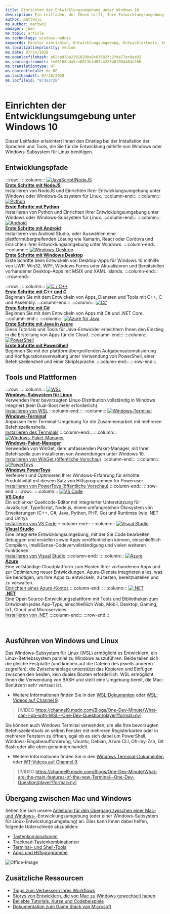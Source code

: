 ```yaml
---
title: Einrichten der Entwicklungsumgebung unter Windows 10
description: Ein Leitfaden, der Ihnen hilft, Ihre Entwicklungsumgebung unter Windows einzurichten und Ihre bevorzugten Tools und Codesprachen zu installieren. Ganz gleich, ob Sie Python, NodeJS, VS Code, Git, Bash, Linux-Tools und -Befehle oder Android Studio bevorzugen – Wir haben tolle neue Tools wie Windows Terminal und WSL für Sie.
author: mattwojo
ms.author: mattwoj
manager: jken
ms.topic: article
ms.technology: windows-nodejs
keywords: Fenster einrichten, Entwicklungsumgebung, Entwicklertools, Entwicklungspfade, Microsoft, Windows, Developer, Tipps, Leistung, WSL, Terminal, nodejs, python
ms.localizationpriority: medium
ms.date: 07/24/2020
ms.openlocfilehash: e62ca938a23910290a8c63682fc2fde77ec0ea92
ms.sourcegitcommit: 1e06168ada5ce6013b1d07c428548f084464a286
ms.translationtype: HT
ms.contentlocale: de-DE
ms.lasthandoff: 07/28/2020
ms.locfileid: "87363728"
---
```

# <a name="set-up-your-development-environment-on-windows-10"></a>Einrichten der Entwicklungsumgebung unter Windows 10

Dieser Leitfaden erleichtert Ihnen den Einstieg bei der Installation der Sprachen und Tools, die Sie für die Entwicklung mithilfe von Windows oder Windows-Subsystem für Linux benötigen.

## <a name="development-paths"></a>Entwicklungspfade

:::row:::
    :::column:::
       [![JavaScript/NodeJS](../images/nodejs-logo.png)](https://docs.microsoft.com/windows/nodejs)<br>
        **[Erste Schritte mit NodeJS](https://docs.microsoft.com/windows/nodejs)**<br>
        Installieren von NodeJS und Einrichten Ihrer Entwicklungsumgebung unter Windows oder Windows-Subsystem für Linux.
    :::column-end:::
    :::column:::
       [![Python](../images/python-logo.png)](https://docs.microsoft.com/windows/python)<br>
        **[Erste Schritte mit Python](https://docs.microsoft.com/windows/python)**<br>
        Installieren von Python und Einrichten Ihrer Entwicklungsumgebung unter Windows oder Windows-Subsystem für Linux.
    :::column-end:::
    :::column:::
       [![Android](../images/android-logo.png)](https://docs.microsoft.com/windows/android)<br>
        **[Erste Schritte mit Android](https://docs.microsoft.com/windows/android)**<br>
        Installieren von Android Studio, oder Auswählen eine plattformübergreifenden Lösung wie Xamarin, React oder Cordova und Einrichten Ihrer Entwicklungsumgebung unter Windows.
    :::column-end:::
    :::column:::
       [![Windows-Desktop](../images/windows-logo.png)](https://docs.microsoft.com/windows/apps/)<br>
        **[Erste Schritte mit Windows Desktop](https://docs.microsoft.com/windows/apps/)**<br>
        Erste Schritte beim Entwickeln von Desktop-Apps für Windows 10 mithilfe von UWP, Win32, WPF, Windows Forms oder Aktualisieren und Bereitstellen vorhandener Desktop-Apps mit MSIX und XAML Islands.
    :::column-end:::
:::row-end:::

:::row:::
    :::column:::
       [![C / C++](../images/c-logo.png)](https://docs.microsoft.com/cpp/)<br>
        **[Erste Schritte mit C++ und C](https://docs.microsoft.com/cpp/)**<br>
        Beginnen Sie mit dem Entwickeln von Apps, Diensten und Tools mit C++, C und Assembly.
    :::column-end:::
    :::column:::
       [![C#](../images/csharp-logo.png)](https://docs.microsoft.com/dotnet/csharp/)<br>
        **[Erste Schritte mit C#](https://docs.microsoft.com/dotnet/csharp/)**<br>
        Beginnen Sie mit dem Entwickeln von Apps mit C# und .NET Core.
    :::column-end:::
    :::column:::
       [![Azure für Java](../images/java-logo.png)](https://docs.microsoft.com/azure/developer/java/)<br>
        **[Erste Schritte mit Java in Azure](https://docs.microsoft.com/azure/developer/java/)**<br>
        Diese Tutorials und Tools für Java-Entwickler erleichtern Ihnen den Einstieg in die Erstellung von Apps für die Cloud.
    :::column-end:::
    :::column:::
       [![PowerShell](../images/powershell.png)](https://docs.microsoft.com/powershell/)<br>
        **[Erste Schritte mit PowerShell](https://docs.microsoft.com/powershell/)**<br>
        Beginnen Sie mit der plattformübergreifenden Aufgabenautomatisierung und Konfigurationsverwaltung unter Verwendung von PowerShell, einer Befehlszeilenshell und einer Skriptsprache.
    :::column-end:::
:::row-end:::

## <a name="tools-and-platforms"></a>Tools und Plattformen

:::row:::
    :::column:::
       [![WSL](../images/windows-linux-dev-env.png)](https://docs.microsoft.com/windows/wsl/)<br>
        **[Windows-Subsystem für Linux](https://docs.microsoft.com/windows/wsl/)**<br>
        Verwenden Ihrer bevorzugten Linux-Distribution vollständig in Windows integriert (kein Dual-Boot mehr erforderlich).<br>
        [Installieren von WSL](https://docs.microsoft.com/windows/wsl/install-win10)
    :::column-end:::
    :::column:::
       [![Windows-Terminal](../images/terminal.png)](https://docs.microsoft.com/windows/terminal/)<br>
        **[Windows-Terminal](https://docs.microsoft.com/windows/terminal/)**<br>
        Anpassen Ihrer Terminal-Umgebung für die Zusammenarbeit mit mehreren Befehlszeilenshells.
        <br>
        [Installieren des Terminals](https://www.microsoft.com/p/windows-terminal/9n0dx20hk701?rtc=1&activetab=pivot:overviewtab)
    :::column-end:::
    :::column:::
       [![Windows-Paket-Manager](../images/winget.png)](https://docs.microsoft.com/windows/package-manager/)<br>
        **[Windows-Paket-Manager](https://docs.microsoft.com/windows/package-manager/)**<br>
        Verwenden von WinGet, dem umfassenden Paket-Manager, mit Ihrer Befehlszeile zum Installieren von Anwendungen unter Windows 10.<br>
        [ Installieren von WinGet (öffentliche Vorschau)](https://docs.microsoft.com/windows/package-manager/winget/#install-winget)
    :::column-end:::
    :::column:::
       [![PowerToys](../images/powertoys.png)](https://github.com/microsoft/PowerToys)<br>
        **[Windows PowerToys](https://github.com/microsoft/PowerToys)**<br>
        Verfeinern und Optimieren Ihrer Windows-Erfahrung für erhöhte Produktivität mit diesem Satz von Hilfsprogrammen für Poweruser.<br>
        [Installieren von PowerToys (öffentliche Vorschau)](https://github.com/microsoft/PowerToys#installing-and-running-microsoft-powertoys)
    :::column-end:::
:::row-end:::
:::row:::
    :::column:::
       [![VS Code](../images/Vscode.png)](https://code.visualstudio.com/docs)<br>
        **[VS Code](https://code.visualstudio.com/docs)**<br>
        Ein schlanker Quellcode-Editor mit integrierter Unterstützung für JavaScript, TypeScript, Node.js, einem umfangreichen Ökosystem von Erweiterungen (C++, C#, Java, Python, PHP, Go) und Runtimes (wie .NET und Unity).<br>
        [Installieren von VS Code](https://code.visualstudio.com/download)
    :::column-end:::
    :::column:::
       [![Visual Studio](../images/visualstudio.png)](https://docs.microsoft.com/visualstudio/windows/)<br>
        **[Visual Studio](https://docs.microsoft.com/visualstudio/windows/)**<br>
        Eine integrierte Entwicklungsumgebung, mit der Sie Code bearbeiten, debuggen und erstellen sowie Apps veröffentlichen können, einschließlich Compilern, IntelliSense-Codevervollständigung und vielen weiteren Funktionen.<br>
        [Installieren von Visual Studio](https://docs.microsoft.com/visualstudio/install/install-visual-studio)
    :::column-end:::
    :::column:::
       [![Azure](../images/Azure.png)](https://docs.microsoft.com/azure/guides/developer/azure-developer-guide)<br>
        **[Azure](https://docs.microsoft.com/azure/guides/developer/azure-developer-guide)**<br>
        Eine vollständige Cloudplattform zum Hosten Ihrer vorhandenen Apps und zur Optimierung neuer Entwicklungen. Azure-Dienste integrieren alles, was Sie benötigen, um Ihre Apps zu entwickeln, zu testen, bereitzustellen und zu verwalten.<br>
        [Einrichten eines Azure-Kontos](https://azure.microsoft.com/free/)
    :::column-end:::
    :::column:::
       [![.NET](../images/net.png)](https://dotnet.microsoft.com/)<br>
        **[.NET](https://docs.microsoft.com/dotnet/standard/get-started/)**<br>
        Eine Open Source-Entwicklungsplattform mit Tools und Bibliotheken zum Entwickeln jedes App-Typs, einschließlich Web, Mobil, Desktop, Gaming, IoT, Cloud und Microservices.<br>
        [Installieren von .NET](https://dotnet.microsoft.com/download)
    :::column-end:::
:::row-end:::

<br>

## <a name="run-windows-and-linux"></a>Ausführen von Windows und Linux

Das Windows-Subsystem für Linux (WSL) ermöglicht es Entwicklern, ein Linux-Betriebssystem parallel zu Windows auszuführen. Beide teilen sich die gleiche Festplatte (und können auf die Dateien des jeweils anderen zugreifen), die Zwischenablage unterstützt das Kopieren und Einfügen zwischen den beiden, kein duales Booten erforderlich. WSL ermöglicht Ihnen die Verwendung von BASH und stellt eine Umgebung bereit, die Mac-Benutzern sehr vertraut ist.
- Weitere Informationen finden Sie in den [WSL-Dokumenten](https://docs.microsoft.com/windows/wsl) oder [WSL-Videos auf Channel 9](https://channel9.msdn.com/Search?term=wsl&lang-en=true).

> [!VIDEO https://channel9.msdn.com/Blogs/One-Dev-Minute/What-can-I-do-with-WSL--One-Dev-Question/player?format=ny]

Sie können auch Windows Terminal verwenden, um alle Ihre bevorzugten Befehlszeilentools im selben Fenster mit mehreren Registerkarten oder in mehreren Fenstern zu öffnen, egal ob es sich dabei um PowerShell, Windows-Eingabeaufforderung, Ubuntu, Debian, Azure CLI, Oh-my-Zsh, Git Bash oder alle oben genannten handelt.

- Weitere Informationen finden Sie in den [Windows Terminal-Dokumenten](https://docs.microsoft.com/windows/terminal) oder [WT-Videos auf Channel 9](https://channel9.msdn.com/Search?term=windows%20terminal&lang-en=true).

> [!VIDEO https://channel9.msdn.com/Blogs/One-Dev-Minute/What-are-the-main-features-of-the-new-Terminal--One-Dev-Question/player?format=ny]

## <a name="transitioning-between-mac-and-windows"></a>Übergang zwischen Mac und Windows

Sehen Sie sich unsere [Anleitung für den Übergang zwischen einer Mac- und Windows-](https://docs.microsoft.com/windows/dev-environment/mac-to-windows)-Entwicklungsumgebung (oder einer Windows-Subsystem für Linux-Entwicklungsumgebung) an. Dies kann Ihnen dabei helfen, folgende Unterschiede abzubilden:

* [Tastenkombinationen](https://docs.microsoft.com/windows/dev-environment/mac-to-windows#keyboard-shortcuts)
* [Trackpad-Tastenkombinationen](https://docs.microsoft.com/windows/dev-environment/mac-to-windows#trackpad-shortcuts)
* [Terminal- und Shell-Tools](https://docs.microsoft.com/windows/dev-environment/mac-to-windows#terminal-and-shell)
* [Apps und Hilfsprogramme](https://docs.microsoft.com/windows/dev-environment/mac-to-windows#apps-and-utilities)

![Office-Image](../images/flashy-office3.png)

## <a name="additional-resources"></a>Zusätzliche Ressourcen

* [Tipps zum Verbessern Ihres Workflows](./tips.md)
* [Storys von Entwicklern, die von Mac zu Windows gewechselt haben](./dev-stories.md)
* [Beliebte Tutorials, Kurse und Codebeispiele](./tutorials.md)
* [Dokumentation zum Game Stack von Microsoft](https://docs.microsoft.com/gaming/)
